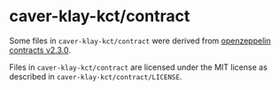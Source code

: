 # caver-klay-kct/contract

Some files in `caver-klay-kct/contract` were derived from [openzeppelin contracts v2.3.0](https://github.com/OpenZeppelin/openzeppelin-contracts/releases/tag/v2.3.0).

Files in `caver-klay-kct/contract` are licensed under the MIT license as described in `caver-klay-kct/contract/LICENSE`.

